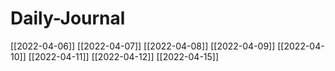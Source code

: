 # Daily-Journal
[[2022-04-06]]
[[2022-04-07]]
[[2022-04-08]]
[[2022-04-09]]
[[2022-04-10]]
[[2022-04-11]]
[[2022-04-12]]
[[2022-04-15]]
